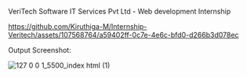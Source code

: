 VeriTech Software IT Services Pvt Ltd - Web development Internship

https://github.com/Kiruthiga-M/Internship-Veritech/assets/107568764/a59402ff-0c7e-4e6c-bfd0-d266b3d078ec

Output Screenshot:

![127 0 0 1_5500_index html (1)](https://github.com/Kiruthiga-M/Internship-Veritech/assets/107568764/8602e7bd-b88f-4402-a456-4103aef8ef16)

